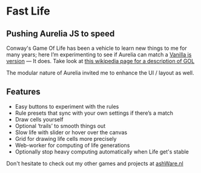 <h1>Fast Life</h1>
<h2>Pushing Aurelia JS to speed</h2>
<p>Conway's Game Of Life has been a vehicle to learn new things to me for many years; here I&rsquo;m experimenting to see if Aurelia can match a <a href="/graylife"
        target="_blank">Vanilla js version</a> &mdash; It does. Take look at <a href="https://nl.wikipedia.org/wiki/Game_of_Life"
        target="_blank">this wikipedia page for a description of GOL</a></p>
<p>The modular nature of Aurelia invited me to enhance the UI / layout as well.</p>
<h2>Features</h2>
<ul>
    <li>Easy buttons to experiment with the rules</li>
    <li>Rule presets that sync with your own settings if there&rsquo;s a match</li>
    <li>Draw cells yourself</li>
    <li>Optional &lsquo;trails&rsquo; to smooth things out</li>
    <li>Slow life with slider or hover over the canvas</li>
    <li>Grid for drawing life cells more precisely</li>
    <li>Web-worker for computing of life generations</li>
    <li>Optionally stop heavy computing automatically when Life get's stable</li>
</ul>
<p>Don't hesitate to check out my other games and projects at <a href="/"
        target="_blank">ashWare.nl</a></p>